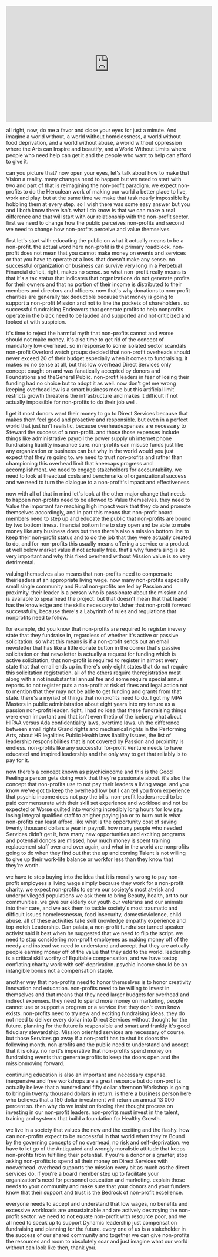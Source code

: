 <iframe width="560" height="315" src="https://www.youtube.com/embed/x9sxmahEI2s?si=7N2M1kHs-k-wnikf" title="YouTube video player" frameborder="0" allow="accelerometer; autoplay; clipboard-write; encrypted-media; gyroscope; picture-in-picture; web-share" allowfullscreen></iframe>

all right, now, do me a favor and close your eyes for just a minute. And imagine a world without, a world without homelessness, a world without food deprivation, and a world without abuse, a world without oppression where the Arts can Inspire and beautify, and a World Without Limits where people who need help can get it and the people who want to help can afford to give it.

can you picture that? now open your eyes, let's talk about how to make that Vision a reality.  many changes need to happen but we need to start with two and part of that is reimagining the non-profit paradigm. 
we expect non-profits to do the Herculean work of making our world a better place to live, work and play. but at the same time we make that task nearly impossible by hobbling them at every step. so I wish there was some easy answer but you and I both know there isn't. 
what I do know is that we can make a real difference and that will start with our relationship with the non-profit sector.
first we need to change how the public perceives non-profits and second we need to change how non-profits perceive and value themselves. 

first let's start with educating the public on what it actually means to be a non-profit. the actual word here non-profit is the primary roadblock. non-profit does not mean that you cannot make money on events and services or that you have to operate at a loss. that doesn't make any sense. no successful organization or business can survive very long in a Perpetual Financial deficit, right, makes no sense. 
so what non-profit really means is that it's a tax status that indicates that organizations do not generate profits for their owners and that no portion of their income is distributed to their members and directors and officers.
now that's why donations to non-profit charities are generally tax deductible because that money is going to support a non-profit Mission and not to line the pockets of shareholders.
so successful fundraising Endeavors that generate profits to help nonprofits operate in the black need to be lauded and supported and not criticized and looked at with suspicion.

it's time to reject the harmful myth that non-profits cannot and worse should not make money. 
it's also time to get rid of the concept of mandatory low overhead. 
so in response to some isolated sector scandals non-profit Overlord watch groups decided that non-profit overheads should never exceed 20 of their budget especially when it comes to fundraising.
it makes no no sense at all, but this low overhead Direct Services only concept caught on and was fanatically accepted by donors and Foundations and theGeneral Public. non-profit leaders in fear of losing their funding had no choice but to adopt it as well. now don't get me wrong keeping overhead low is a smart business move but this artificial limit restricts growth threatens the infrastructure and makes it difficult if not actually impossible for non-profits to do their job well. 

I get it most donors want their money to go to Direct Services because that makes them feel good and proactive and responsible. but even in a perfect world that just isn't realistic, because overheadexpenses are necessary to Steward the success of a non-profit. and those those expenses include things like administrative payroll the power supply uh internet phone fundraising liability insurance sure. non-profits can misuse funds just like any organization or business can but why in the world would you just expect that they're going to. 
we need to trust non-profits and rather than championing this overhead limit that kneecaps progress and accomplishment. we need to engage stakeholders for accountability. we need to look at theactual costs and benchmarks of organizational success and we need to turn the dialogue to a non-profit's impact and effectiveness. 

now with all of that in mind let's look at the other major change that needs to happen non-profits need to be allowed to Value themselves. they need to Value the important far-reaching high impact work that they do and promote themselves accordingly, and in part this means that non-profit board members need to step up and educate the public that non-profits are bound by two bottom linesa. financial bottom line to stay open and be able to make money like any business does but then there's also a mission bottom line to keep their non-profit status and to do the job that they were actually created to do, and for non-profits this usually means offering a service or a product at well below market value if not actually free. 
that's why fundraising is so very important and why this fixed overhead without Mission value is so very detrimental. 

valuing themselves also means that non-profits need to compensate theirleaders at an appropriate living wage. now many non-profits especially small single community and Rural non-profits are led by Passion and proximity. their leader is a person who is passionate about the mission and is available to spearhead the project. but that doesn't mean that that leader has the knowledge and the skills necessary to Usher that non-profit forward successfully, because there's a Labyrinth of rules and regulations that nonprofits need to follow.

for example, did you know that non-profits are required to register inevery state that they fundraise in, regardless of whether it's active or passive solicitation. so what this means is if a non-profit sends out an email newsletter that has like a little donate button in the corner that's passive solicitation or that newsletter is actually a request for funding which is active solicitation, that non-profit is required to register in almost every state that that email ends up in. there's only eight states that do not require this solicitation registration. all of the others require theregistration most along with a not insubstantial annual fee and some require special annual reports. to not register puts a non-profit at risk of fines and legal action not to mention that they may not be able to get funding and grants from that state. 
there's a myriad of things that nonprofits need to do. I got my MPA Masters in public administration about eight years into my tenure as a passion non-profit leader. right, I had no idea that these fundraising things were even important and that isn't even thetip of the iceberg what about HIPAA versus Ada confidentiality laws, overtime laws. uh the difference between small rights Grand rights and mechanical rights in the Performing Arts, about HR legalities Public Health laws liability issues, the list of leadership responsibilities that is not covered by Passion and proximity Is endless. non-profits like any successful for-profit Venture needs to have educated and inspired leadership and the only way to get that reliably is to pay for it.

now there's a concept known as psychicincome and this is the Good Feeling a person gets doing work that they're passionate about. it's also the concept that non-profits use to not pay their leaders a living wage. and you know we've got to keep the overhead low but I can tell you from experience that psychic income does not pay the bills. non-profit leaders need to be paid commensurate with their skill set experience and workload and not be expected or Worse guilted into working incredibly long hours for low pay. losing integral qualified staff to ahigher paying job or to burn out is what non-profits can least afford. like what is the opportunity cost of saving twenty thousand dollars a year in payroll. how many people who needed Services didn't get it, how many new opportunities and exciting programs and potential donors are missed, how much money is spent training replacement staff over and over again, and what in the world are nonprofits going to do when they find out that the up and coming Talent is not willing to give up their work-life balance or workfor less than they know that they're worth.

we have to stop buying into the idea that it is morally wrong to pay non-profit employees a living wage simply because they work for a non-profit charity. we expect non-profits to serve our society's most at-risk and underprivileged populations we ask them to bring Beauty, health, art to our communities. we give our elderly our youth our veterans and our animals into their care, and we ask them to tackle society's most traumatic and difficult issues homelessnessm, food insecurity, domesticviolence, child abuse.
all of these activities take skill knowledge empathy experience and top-notch Leadership. Dan palata, a non-profit fundraiser turned speaker activist said it best when he suggested that we need to flip the script. we need to stop considering non-profit employees as making money off of the needy and instead we need to understand and accept that they are actually people earning money off of the value that they add to the world. leadership is a critical skill worthy of Equitable compensation, and we have tostop conflating charity work with self-deprivation. psychic income should be an intangible bonus not a compensation staple.

another way that non-profits need to honor themselves is to honor creativity Innovation and education. non-profits need to be willing to invest in themselves and that means that they need larger budgets for overhead and indirect expenses. they need to spend more money on marketing, people cannot use or support a program or a service that they don't even know exists. non-profits need to try new and exciting fundraising ideas. they do not need to deliver every dollar into Direct Services without thought for the future. planning for the future is responsible and smart and frankly it's good fiduciary stewardship. Mission oriented services are necessary of course. but those Services go away if a non-profit has to shut its doors the following month. non-profits and the public need to understand and accept that it is okay. no no it's imperative that non-profits spend money on fundraising events that generate profits to keep the doors open and the missionmoving forward.

continuing education is also an important and necessary expense. inexpensive and free workshops are a great resource but do non-profits actually believe that a hundred and fifty dollar afternoon Workshop is going to bring in twenty thousand dollars in return. is there a business person here who believes that a 150 dollar investment will return an annual 13 000 percent so. then why do we insist on forcing that thought process on investing in our non-profit leaders. non-profits must invest in the talent, training and systems that build a foundation for Healthy Growth. 

we live in a society that values the new and the exciting and the flashy. how can non-profits expect to be successful in that world when they're Bound by the governing concepts of no overhead, no risk and self-deprivation. we have to let go of the Antiquated and wrongly moralistic attitude that keeps non-profits from fulfilling their potential. if you're a donor or a granter, stop asking non-profits to spend all their money on Direct Services with nooverhead. overhead supports the mission every bit as much as the direct services do. if you're a board member step up to facilitate your organization's need for personnel education and marketing. explain those needs to your community and make sure that your donors and your funders know that their support and trust is the Bedrock of non-profit excellence. 

everyone needs to accept and understand that low wages, no benefits and excessive workloads are unsustainable and are actively destroying the non-profit sector. we need to not equate non-profit with resource poor, and we all need to speak up to support Dynamic leadership just compensation fundraising and planning for the future. every one of us is a stakeholder in the success of our shared community and together we can give non-profits the resources and room to absolutely soar and just imagine what our world without can look like then, thank you.
